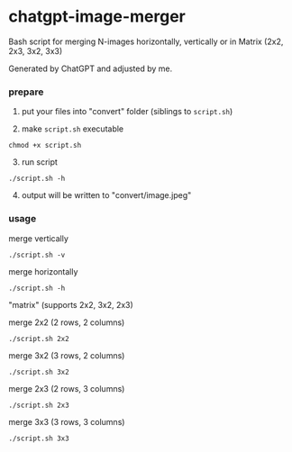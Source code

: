 # chatgpt-image-merger

Bash script for merging N-images horizontally, vertically or in Matrix (2x2, 2x3, 3x2, 3x3)

Generated by ChatGPT and adjusted by me.

### prepare

1. put your files into "convert" folder (siblings to `script.sh`)

2. make `script.sh` executable

```
chmod +x script.sh
```

3. run script

```
./script.sh -h
```

4. output will be written to "convert/image.jpeg"
 
### usage

merge vertically
```
./script.sh -v
```

merge horizontally
```
./script.sh -h
```

"matrix" (supports 2x2, 3x2, 2x3)

merge 2x2 (2 rows, 2 columns)
```
./script.sh 2x2
```


merge 3x2 (3 rows, 2 columns)
```
./script.sh 3x2
```

merge 2x3 (2 rows, 3 columns)
```
./script.sh 2x3
```

merge 3x3 (3 rows, 3 columns)
```
./script.sh 3x3
```

